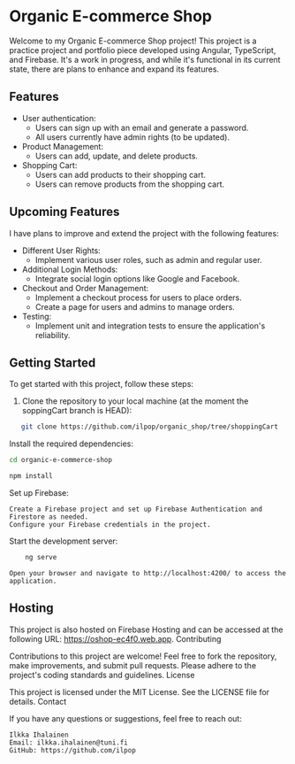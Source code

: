 # Organic E-commerce Shop

Welcome to my Organic E-commerce Shop project! This project is a practice project and portfolio piece developed using Angular, TypeScript, and Firebase. It's a work in progress, and while it's functional in its current state, there are plans to enhance and expand its features.

## Features

- User authentication:
  - Users can sign up with an email and generate a password.
  - All users currently have admin rights (to be updated).
- Product Management:
  - Users can add, update, and delete products.
- Shopping Cart:
  - Users can add products to their shopping cart.
  - Users can remove products from the shopping cart.

## Upcoming Features

I have plans to improve and extend the project with the following features:

- Different User Rights:
  - Implement various user roles, such as admin and regular user.
- Additional Login Methods:
  - Integrate social login options like Google and Facebook.
- Checkout and Order Management:
  - Implement a checkout process for users to place orders.
  - Create a page for users and admins to manage orders.
- Testing:
  - Implement unit and integration tests to ensure the application's reliability.

## Getting Started

To get started with this project, follow these steps:

1. Clone the repository to your local machine (at the moment the soppingCart branch is HEAD):

```bash
   git clone https://github.com/ilpop/organic_shop/tree/shoppingCart
```

Install the required dependencies:

```bash
cd organic-e-commerce-shop
```
```bash
npm install
```

Set up Firebase:

    Create a Firebase project and set up Firebase Authentication and Firestore as needed.
    Configure your Firebase credentials in the project.

Start the development server:

```bash
    ng serve
```

    Open your browser and navigate to http://localhost:4200/ to access the application.

## Hosting

This project is also hosted on Firebase Hosting and can be accessed at the following URL: https://oshop-ec4f0.web.app.
Contributing

Contributions to this project are welcome! Feel free to fork the repository, make improvements, and submit pull requests. Please adhere to the project's coding standards and guidelines.
License

This project is licensed under the MIT License. See the LICENSE file for details.
Contact

If you have any questions or suggestions, feel free to reach out:

    Ilkka Ihalainen
    Email: ilkka.ihalainen@tuni.fi
    GitHub: https://github.com/ilpop
